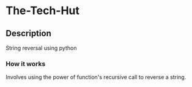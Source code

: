 # The-Tech-Hut
## Description
String reversal using python 
### How it works
Involves using the power of function's recursive call to reverse a string.
